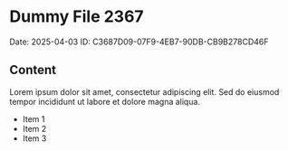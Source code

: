 # Dummy File 2367

Date: 2025-04-03
ID: C3687D09-07F9-4EB7-90DB-CB9B278CD46F

## Content

Lorem ipsum dolor sit amet, consectetur adipiscing elit.
Sed do eiusmod tempor incididunt ut labore et dolore magna aliqua.

* Item 1
* Item 2
* Item 3

